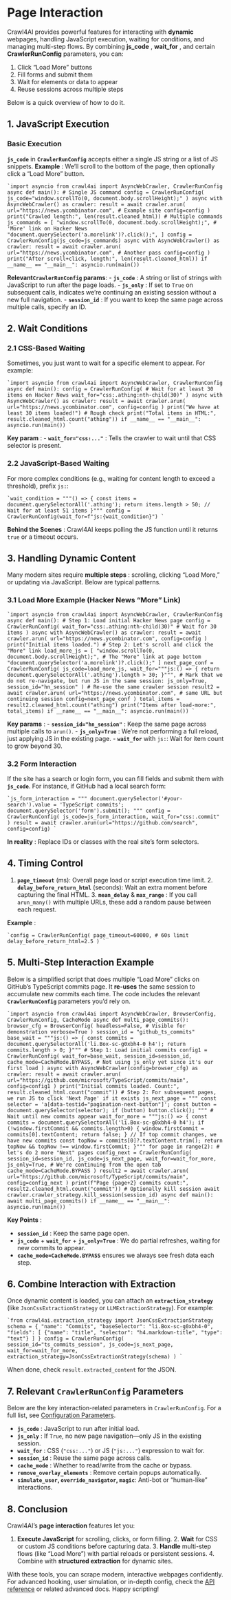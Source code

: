 # Page Interaction

Crawl4AI provides powerful features for interacting with **dynamic** webpages, handling JavaScript execution, waiting for conditions, and managing multi-step flows. By combining **js_code** , **wait_for** , and certain **CrawlerRunConfig** parameters, you can:

  1. Click “Load More” buttons 
  2. Fill forms and submit them 
  3. Wait for elements or data to appear 
  4. Reuse sessions across multiple steps 



Below is a quick overview of how to do it.

## 1. JavaScript Execution

### Basic Execution

**`js_code`** in **`CrawlerRunConfig`** accepts either a single JS string or a list of JS snippets. **Example** : We’ll scroll to the bottom of the page, then optionally click a “Load More” button.

```
`import asyncio from crawl4ai import AsyncWebCrawler, CrawlerRunConfig async def main(): # Single JS command config = CrawlerRunConfig( js_code="window.scrollTo(0, document.body.scrollHeight);" ) async with AsyncWebCrawler() as crawler: result = await crawler.arun( url="https://news.ycombinator.com", # Example site config=config ) print("Crawled length:", len(result.cleaned_html)) # Multiple commands js_commands = [ "window.scrollTo(0, document.body.scrollHeight);", # 'More' link on Hacker News "document.querySelector('a.morelink')?.click();", ] config = CrawlerRunConfig(js_code=js_commands) async with AsyncWebCrawler() as crawler: result = await crawler.arun( url="https://news.ycombinator.com", # Another pass config=config ) print("After scroll+click, length:", len(result.cleaned_html)) if __name__ == "__main__": asyncio.run(main()) `
```

**Relevant`CrawlerRunConfig` params**: - **`js_code`** : A string or list of strings with JavaScript to run after the page loads. - **`js_only`** : If set to `True` on subsequent calls, indicates we’re continuing an existing session without a new full navigation. - **`session_id`** : If you want to keep the same page across multiple calls, specify an ID.

## 2. Wait Conditions

### 2.1 CSS-Based Waiting

Sometimes, you just want to wait for a specific element to appear. For example:

```
`import asyncio from crawl4ai import AsyncWebCrawler, CrawlerRunConfig async def main(): config = CrawlerRunConfig( # Wait for at least 30 items on Hacker News wait_for="css:.athing:nth-child(30)" ) async with AsyncWebCrawler() as crawler: result = await crawler.arun( url="https://news.ycombinator.com", config=config ) print("We have at least 30 items loaded!") # Rough check print("Total items in HTML:", result.cleaned_html.count("athing")) if __name__ == "__main__": asyncio.run(main()) `
```

**Key param** : - **`wait_for="css:..."`** : Tells the crawler to wait until that CSS selector is present.

### 2.2 JavaScript-Based Waiting

For more complex conditions (e.g., waiting for content length to exceed a threshold), prefix `js:`:

```
`wait_condition = """() => { const items = document.querySelectorAll('.athing'); return items.length > 50; // Wait for at least 51 items }""" config = CrawlerRunConfig(wait_for=f"js:{wait_condition}") `
```

**Behind the Scenes** : Crawl4AI keeps polling the JS function until it returns `true` or a timeout occurs.

## 3. Handling Dynamic Content

Many modern sites require **multiple steps** : scrolling, clicking “Load More,” or updating via JavaScript. Below are typical patterns.

### 3.1 Load More Example (Hacker News “More” Link)

```
`import asyncio from crawl4ai import AsyncWebCrawler, CrawlerRunConfig async def main(): # Step 1: Load initial Hacker News page config = CrawlerRunConfig( wait_for="css:.athing:nth-child(30)" # Wait for 30 items ) async with AsyncWebCrawler() as crawler: result = await crawler.arun( url="https://news.ycombinator.com", config=config ) print("Initial items loaded.") # Step 2: Let's scroll and click the "More" link load_more_js = [ "window.scrollTo(0, document.body.scrollHeight);", # The "More" link at page bottom "document.querySelector('a.morelink')?.click();" ] next_page_conf = CrawlerRunConfig( js_code=load_more_js, wait_for="""js:() => { return document.querySelectorAll('.athing').length > 30; }""", # Mark that we do not re-navigate, but run JS in the same session: js_only=True, session_id="hn_session" ) # Re-use the same crawler session result2 = await crawler.arun( url="https://news.ycombinator.com", # same URL but continuing session config=next_page_conf ) total_items = result2.cleaned_html.count("athing") print("Items after load-more:", total_items) if __name__ == "__main__": asyncio.run(main()) `
```

**Key params** : - **`session_id="hn_session"`** : Keep the same page across multiple calls to `arun()`. - **`js_only=True`** : We’re not performing a full reload, just applying JS in the existing page. - **`wait_for`** with `js:`: Wait for item count to grow beyond 30.

### 3.2 Form Interaction

If the site has a search or login form, you can fill fields and submit them with **`js_code`**. For instance, if GitHub had a local search form:

```
`js_form_interaction = """ document.querySelector('#your-search').value = 'TypeScript commits'; document.querySelector('form').submit(); """ config = CrawlerRunConfig( js_code=js_form_interaction, wait_for="css:.commit" ) result = await crawler.arun(url="https://github.com/search", config=config) `
```

**In reality** : Replace IDs or classes with the real site’s form selectors.

## 4. Timing Control

1. **`page_timeout`** (ms): Overall page load or script execution time limit. 2. **`delay_before_return_html`** (seconds): Wait an extra moment before capturing the final HTML. 3. **`mean_delay`** & **`max_range`** : If you call `arun_many()` with multiple URLs, these add a random pause between each request.

**Example** :

```
`config = CrawlerRunConfig( page_timeout=60000, # 60s limit delay_before_return_html=2.5 ) `
```

## 5. Multi-Step Interaction Example

Below is a simplified script that does multiple “Load More” clicks on GitHub’s TypeScript commits page. It **re-uses** the same session to accumulate new commits each time. The code includes the relevant **`CrawlerRunConfig`** parameters you’d rely on.

```
`import asyncio from crawl4ai import AsyncWebCrawler, BrowserConfig, CrawlerRunConfig, CacheMode async def multi_page_commits(): browser_cfg = BrowserConfig( headless=False, # Visible for demonstration verbose=True ) session_id = "github_ts_commits" base_wait = """js:() => { const commits = document.querySelectorAll('li.Box-sc-g0xbh4-0 h4'); return commits.length > 0; }""" # Step 1: Load initial commits config1 = CrawlerRunConfig( wait_for=base_wait, session_id=session_id, cache_mode=CacheMode.BYPASS, # Not using js_only yet since it's our first load ) async with AsyncWebCrawler(config=browser_cfg) as crawler: result = await crawler.arun( url="https://github.com/microsoft/TypeScript/commits/main", config=config1 ) print("Initial commits loaded. Count:", result.cleaned_html.count("commit")) # Step 2: For subsequent pages, we run JS to click 'Next Page' if it exists js_next_page = """ const selector = 'a[data-testid="pagination-next-button"]'; const button = document.querySelector(selector); if (button) button.click(); """ # Wait until new commits appear wait_for_more = """js:() => { const commits = document.querySelectorAll('li.Box-sc-g0xbh4-0 h4'); if (!window.firstCommit && commits.length>0) { window.firstCommit = commits[0].textContent; return false; } // If top commit changes, we have new commits const topNow = commits[0]?.textContent.trim(); return topNow && topNow !== window.firstCommit; }""" for page in range(2): # let's do 2 more "Next" pages config_next = CrawlerRunConfig( session_id=session_id, js_code=js_next_page, wait_for=wait_for_more, js_only=True, # We're continuing from the open tab cache_mode=CacheMode.BYPASS ) result2 = await crawler.arun( url="https://github.com/microsoft/TypeScript/commits/main", config=config_next ) print(f"Page {page+2} commits count:", result2.cleaned_html.count("commit")) # Optionally kill session await crawler.crawler_strategy.kill_session(session_id) async def main(): await multi_page_commits() if __name__ == "__main__": asyncio.run(main()) `
```

**Key Points** :

  * **`session_id`** : Keep the same page open. 
  * **`js_code`** + **`wait_for`** + **`js_only=True`** : We do partial refreshes, waiting for new commits to appear. 
  * **`cache_mode=CacheMode.BYPASS`** ensures we always see fresh data each step.



## 6. Combine Interaction with Extraction

Once dynamic content is loaded, you can attach an **`extraction_strategy`** (like `JsonCssExtractionStrategy` or `LLMExtractionStrategy`). For example:

```
`from crawl4ai.extraction_strategy import JsonCssExtractionStrategy schema = { "name": "Commits", "baseSelector": "li.Box-sc-g0xbh4-0", "fields": [ {"name": "title", "selector": "h4.markdown-title", "type": "text"} ] } config = CrawlerRunConfig( session_id="ts_commits_session", js_code=js_next_page, wait_for=wait_for_more, extraction_strategy=JsonCssExtractionStrategy(schema) ) `
```

When done, check `result.extracted_content` for the JSON.

## 7. Relevant `CrawlerRunConfig` Parameters

Below are the key interaction-related parameters in `CrawlerRunConfig`. For a full list, see [Configuration Parameters](../../api/parameters/).

  * **`js_code`** : JavaScript to run after initial load. 
  * **`js_only`** : If `True`, no new page navigation—only JS in the existing session. 
  * **`wait_for`** : CSS (`"css:..."`) or JS (`"js:..."`) expression to wait for. 
  * **`session_id`** : Reuse the same page across calls. 
  * **`cache_mode`** : Whether to read/write from the cache or bypass. 
  * **`remove_overlay_elements`** : Remove certain popups automatically. 
  * **`simulate_user`, `override_navigator`, `magic`**: Anti-bot or “human-like” interactions.



## 8. Conclusion

Crawl4AI’s **page interaction** features let you:

1. **Execute JavaScript** for scrolling, clicks, or form filling. 2. **Wait** for CSS or custom JS conditions before capturing data. 3. **Handle** multi-step flows (like “Load More”) with partial reloads or persistent sessions. 4. Combine with **structured extraction** for dynamic sites.

With these tools, you can scrape modern, interactive webpages confidently. For advanced hooking, user simulation, or in-depth config, check the [API reference](../../api/parameters/) or related advanced docs. Happy scripting!
